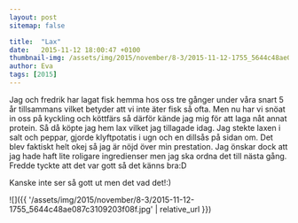 ```yaml
---
layout: post
sitemap: false

title:  "Lax"
date:   2015-11-12 18:00:47 +0100
thumbnail-img: /assets/img/2015/november/8-3/2015-11-12-1755_5644c48ae087c3109203f08f.jpg
author: Eva
tags: [2015]
---
```


Jag och fredrik har lagat fisk hemma hos oss tre gånger under våra snart 5 år tillsammans vilket betyder att vi inte äter fisk så ofta. Men nu har vi snöat in oss på kyckling och köttfärs så därför kände jag mig för att laga nåt annat protein. Så då köpte jag hem lax vilket jag tillagade idag. Jag stekte laxen i salt och peppar, gjorde klyftpotatis i ugn och en dillsås på sidan om. Det blev faktiskt helt okej så jag är nöjd över min prestation. Jag önskar dock att jag hade haft lite roligare ingredienser men jag ska ordna det till nästa gång. Fredde tyckte att det var gott så det känns bra:D 

Kanske inte ser så gott ut men det vad det!:)

![]({{ '/assets/img/2015/november/8-3/2015-11-12-1755_5644c48ae087c3109203f08f.jpg'  | relative_url }})

